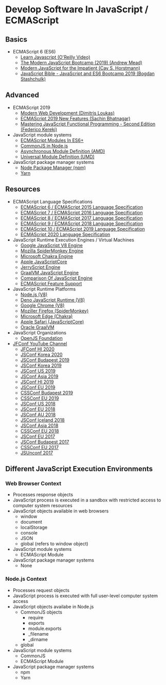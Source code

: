 # Develop Software In JavaScript / ECMAScript

## Basics

* ECMAScript 6 (ES6)
  * [Learn Javascript (O'Reilly Video)](https://learning.oreilly.com/videos/learn-javascript/9780136752899)
  * [The Modern JavaScript Bootcamp (2019) (Andrew Mead)](https://learning.oreilly.com/videos/the-modern-javascript/9781838983734/)
  * [Modern JavaScript for the Impatient (Cay S. Horstmann)](https://learning.oreilly.com/videos/modern-javascript-for/9780135812778)
  * [JavaScript Bible - JavaScript and ES6 Bootcamp 2019 (Bogdan Stashchulk)](https://learning.oreilly.com/videos/javascript-bible/9781839211782)

## Advanced

* ECMAScript 2019
  * [Modern Web Development (Dimitris Loukas)](https://learning.oreilly.com/videos/javascript-essentials-for/9781838982676)
  * [ECMAScript 2019 New Features (Sachin Bhatnagar)](https://learning.oreilly.com/videos/ecmascript-2019-new/9781838641825)
  * [Mastering JavaScript Functional Programming - Second Edition (Federico Kereki)](https://learning.oreilly.com/library/view/mastering-javascript-functional/9781839213069/)
* JavaScript module systems
  * [ECMAScript Modules In ES6+](https://www.ecma-international.org/ecma-262/#sec-modules)
  * [CommonJS in Node.js](https://requirejs.org/docs/commonjs.html)
  * [Asynchronous Module Definition (AMD)](https://github.com/amdjs/amdjs-api/blob/master/AMD.md)
  * [Universal Module Definition (UMD)](https://github.com/umdjs/umd)
* JavaScript package manager systems
  * [Node Package Manager (npm)](https://www.npmjs.com/)
  * [Yarn](https://yarnpkg.com/)

## Resources

* ECMAScript Language Specifications
  * [ECMAScript 6 / ECMAScript 2015 Language Specification](http://www.ecma-international.org/ecma-262/6.0/)
  * [ECMAScript 7 / ECMAScript 2016 Language Specification](https://www.ecma-international.org/ecma-262/7.0/)
  * [ECMAScript 8 / ECMAScript 2017 Language Specification](https://www.ecma-international.org/ecma-262/8.0/)
  * [ECMAScript 9 / ECMAScript 2018 Language Specification](https://ecma-international.org/ecma-262/9.0/)
  * [ECMAScript 10 / ECMAScript 2019 Language Specification](https://www.ecma-international.org/ecma-262/10.0/)
  * [ECMAScript 2020 Language Specification](https://www.ecma-international.org/ecma-262/)
* JavaScript Runtime Execution Engines / Virtual Machines
  * [Google JavaScript V8 Engine](https://v8.dev/)
  * [Mozilla SpiderMonkey Engine](https://developer.mozilla.org/en-US/docs/Mozilla/Projects/SpiderMonkey)
  * [Microsoft Chakra Engine](https://github.com/microsoft/ChakraCore )
  * [Apple JavaScriptCore](https://developer.apple.com/documentation/javascriptcore)
  * [JerryScript Engine](https://jerryscript.net/)
  * [GraalVM JavaScript Engine](https://github.com/graalvm/graaljs)
  * [Comparison Of JavaScript Engine](https://en.wikipedia.org/wiki/Comparison_of_JavaScript_engines)
  * [ECMAScript Feature Support](https://kangax.github.io/compat-table/es6/)
* JavaScript Runtime Platforms
  * [Node.js (V8)](https://nodejs.org)
  * [Deno JavaScript Runtime (V8)](https://deno.land/)
  * [Google Chrome (V8)](https://www.google.com/chrome/)
  * [Moziller Firefox (SpiderMonkey)](https://www.mozilla.org/en-US/firefox/)
  * [Microsoft Edge (Chakra)](https://www.microsoft.com/en-us/edge)
  * [Apple Safari (JavaScriptCore)](https://www.apple.com/safari/)
  * [Oracle GraalVM](https://www.graalvm.org/)
* JavaScript Organizations
  * [OpenJS Foundation](https://openjsf.org/)
* [JFConf YouTube Channel](https://www.youtube.com/c/JSConfEU/featured)
  * [JFConf HI 2020](https://www.youtube.com/playlist?list=PL37ZVnwpeshH-mmcnUNoM7LVyegK27Gm1)
  * [JSConf Korea 2020](https://www.youtube.com/playlist?list=PL37ZVnwpeshHlUonQ2pnYFd8SAiicjmlm)
  * [JSConf Budapest 2019](https://www.youtube.com/playlist?list=PL37ZVnwpeshEMCvdYDdZ09Sy-toTftWu0)
  * [JSConf Korea 2019](https://www.youtube.com/playlist?list=PL37ZVnwpeshGanWnYhTdoFLM2IDF28MaQ)
  * [JSConf US 2019](https://www.youtube.com/playlist?list=PL37ZVnwpeshEGvbeADo0HKaaTCsC7fk1x)
  * [JSConf Asia 2019](https://www.youtube.com/playlist?list=PL37ZVnwpeshEHcw37PA29vZCJRoIER9r3)
  * [JSConf HI 2019](https://www.youtube.com/playlist?list=PL37ZVnwpeshFfpar-NpSYzNQ9Yz-WO-qh)
  * [JSConf EU 2019](https://www.youtube.com/playlist?list=PL37ZVnwpeshHwJPVBqEnZild7QHWhdufu)
  * [CSSConf Budapest 2019](https://www.youtube.com/playlist?list=PL37ZVnwpeshEMCvdYDdZ09Sy-toTftWu0)
  * [CSSConf EU 2019](https://www.youtube.com/playlist?list=PL37ZVnwpeshERVKLkJdt5lpjJ1xqEJc17)
  * [JSConf US 2018](https://www.youtube.com/playlist?list=PL37ZVnwpeshGGVeMxXxCxjQZBJq5bqM7b)
  * [JSConf EU 2018](https://www.youtube.com/playlist?list=PL37ZVnwpeshG2YXJkun_lyNTtM-Qb3MKa)
  * [JSConf AU 2018](https://www.youtube.com/playlist?list=PLZriQCloF6GDuXF8RRPd1mIl9W2QXF-sQ)
  * [JSConf Iceland 2018](https://www.youtube.com/playlist?list=PL37ZVnwpeshEO7qXEbjG4riQD7SzydLEO)
  * [JSConf Asia 2018](https://www.youtube.com/playlist?list=PL37ZVnwpeshFqN5dcZ704lxI3F5iHDYkl)
  * [CSSConf EU 2018](https://www.youtube.com/playlist?list=PL37ZVnwpeshHJSJf46Rk4B8amvm7Ecu58)
  * [JSConf EU 2017](https://www.youtube.com/playlist?list=PL37ZVnwpeshFmAPr65sU2O5WMs7_CGjs_)
  * [JSConf Budapest 2017](https://www.youtube.com/playlist?list=PL37ZVnwpeshH9ztZfHqvQhF1_Zm4VcCTD)
  * [CSSConf EU 2017](https://www.youtube.com/playlist?list=PL37ZVnwpeshF0XmpjKBJ3-0kvr3b5ZpJR)
  * [JSUnconf 2017](https://www.youtube.com/playlist?list=PL37ZVnwpeshGfcG3idK0sFCH62U7mLYXg)

## Different JavaScript Execution Environments

### Web Browser Context

* Processes response objects
* JavaScript process is executed in a sandbox with restricted access to computer system resources
* JavaScript objects available in web browsers
  * window
  * document
  * localStorage
  * console
  * JSON
  * global (refers to window object)
* JavaScript module systems
  * ECMAScript Module
* JavaScript package manager systems
  * None

### Node.js Context

* Processes request objects
* JavaScript process is executed with full user-level computer system access
* JavaScript objects availabe in Node.js
  * CommonJS objects
    * require
    * exports
    * module.exports
    * _filename
    * _dirname
  * global
* JavaScript module systems
  * CommonJS
  * ECMAScript Module
* JavaScript package manager systems
  * npm
  * Yarn